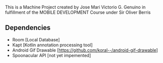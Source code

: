 This is a Machine Project created by Jose Mari Victorio G. Genuino in fulfillment of the MOBILE DEVELOPMENT Course under Sir Oliver Berris

## Dependencies 
- Room [Local Database]
- Kapt [Kotlin annotation processing tool]
- Android Gif Drawable [https://github.com/koral--/android-gif-drawable]
- Spoonacular API [not yet impemented]
  
